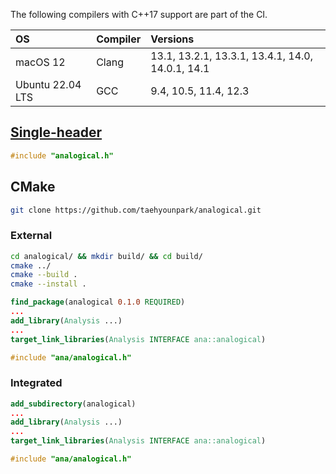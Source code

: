 The following compilers with C++17 support are part of the CI.

| OS | Compiler | Versions |
|:---|:--|:--|
| macOS 12 | Clang | 13.1, 13.2.1, 13.3.1, 13.4.1, 14.0, 14.0.1, 14.1 |
| Ubuntu 22.04 LTS | GCC | 9.4, 10.5, 11.4, 12.3 |

## [Single-header](https://raw.githubusercontent.com/taehyounpark/analogical/master/analogical.h)
```cpp
#include "analogical.h"
```
## CMake
```sh
git clone https://github.com/taehyounpark/analogical.git
```
### External
```sh
cd analogical/ && mkdir build/ && cd build/
cmake ../
cmake --build .
cmake --install .
```
```cmake
find_package(analogical 0.1.0 REQUIRED)
...
add_library(Analysis ...)
...
target_link_libraries(Analysis INTERFACE ana::analogical)
```
```cpp
#include "ana/analogical.h"
```
### Integrated
```cmake
add_subdirectory(analogical)
...
add_library(Analysis ...)
...
target_link_libraries(Analysis INTERFACE ana::analogical)
```
```cpp
#include "ana/analogical.h"
```
